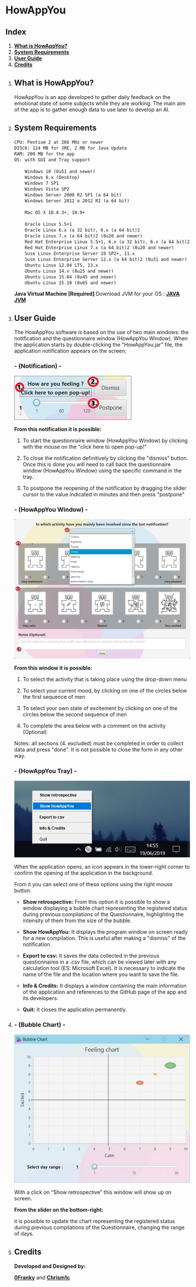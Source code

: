 # HowAppYou

## Index

1. [**What is HowAppYou?**](#what-is-howappyou)
2. [**System Requirements**](#system-requirements)
3. [**User Guide**](#user-guide)
4. [**Credits**](#credits)

<ol>
<li>

## What is HowAppYou?

HowAppYou is an app developed to gather daily feedback on the emotional state of some subjects while they are working.
The main aim of the app is to gather enough data to use later to develop an AI.

</li>
<li>

## System Requirements

	CPU: Pentium 2 at 266 MHz or newer
	DISCK: 124 MB for JRE, 2 MB for Java Update
	RAM: 200 MB for the app
	OS: with GUI and Tray support
	
		Windows 10 (8u51 and newer)
		Windows 8.x (Desktop)
		Windows 7 SP1
		Windows Vista SP2
		Windows Server 2008 R2 SP1 (a 64 bit)
		Windows Server 2012 e 2012 R2 (a 64 bit)
	
		Mac OS X 10.8.3+, 10.9+
	
		Oracle Linux 5.5+1
		Oracle Linux 6.x (a 32 bit), 6.x (a 64 bit)2
		Oracle Linux 7.x (a 64 bit)2 (8u20 and newer)
		Red Hat Enterprise Linux 5.5+1, 6.x (a 32 bit), 6.x (a 64 bit)2
		Red Hat Enterprise Linux 7.x (a 64 bit)2 (8u20 and newer)
		Suse Linux Enterprise Server 10 SP2+, 11.x
		Suse Linux Enterprise Server 12.x (a 64 bit)2 (8u31 and newer)
		Ubuntu Linux 12.04 LTS, 13.x
		Ubuntu Linux 14.x (8u25 and newer)
		Ubuntu Linux 15.04 (8u45 and newer)
		Ubuntu Linux 15.10 (8u65 and newer)

**Java Virtual Machine [Required]**
Download JVM for your OS : [**JAVA JVM**](https://www.java.com/en/download/manual.jsp)


</li>
<li>

## User Guide

The HowAppYou software is based on the use of two main windows: the notification and the questionnaire window (HowAppYou Window).
When the application starts by double-clicking the "HowAppYou.jar" file, the application notification appears on the screen;

### - (Notification) -

![](JAVA/src/Assets/Guide/Notifica.jpg)

**From this notification it is possible:**

1. To start the questionnaire window (HowAppYou Window) by clicking with the mouse on the "click here to open pop-up!"

2. To close the notification definitively by clicking the "dismiss" button. Once this is done you will need to call back
the questionnaire window (HowAppYou Window) using the specific command in the tray.

3. To postpone the reopening of the notification by dragging the slider cursor to the value indicated in minutes and then press "postpone"

### - (HowAppYou Window) -

![](JAVA/src/Assets/Guide/Pop-Up.jpg)

**From this window it is possible:**

1. To select the activity that is taking place using the drop-down menu

2. To select your current mood, by clicking on one of the circles below the first sequence of men

3. To select your own state of excitement by clicking on one of the circles below the second sequence of men

4. To complete the area below with a comment on the activity (Optional)

Notes: all sections (4. excluded) must be completed in order to collect data and press "done".
It is not possible to close the form in any other way.

### - (HowAppYou Tray) -

![](JAVA/src/Assets/Guide/Tray.jpg)

When the application opens, an icon appears in the lower-right corner to confirm the opening of the application in the background.

From it you can select one of these options using the right mouse button:

- **Show retrospective:**
From this option it is possible to show a window displaying a bubble chart representing the registered status
during previous compilations of the Questionnaire, highlighting the intensity of them from the size of the bubble.

- **Show HowAppYou:**
It displays the program window on screen ready for a new compilation. This is useful after making a "dismiss"
of the notification.

- **Export to csv:**
It saves the data collected in the previous questionnaires in a .csv file, which can be viewed later
with any calculation tool (ES: Microsoft Excel).
It is necessary to indicate the name of the file and the location where you want to save the file.

- **Info & Credits:**
It displays a window containing the main information of the application
and references to the GitHub page of the app and its developers.

- **Quit:**
It closes the application permanently.

</li>
<li>

### - (Bubble Chart) -

![](JAVA/src/Assets/Guide/Bubble.jpg)

With a click on “Show retrospective” this window will show up on screen.

**From the slider on the bottom-right:**

it is possible to update the chart representing the registered status during previous compilations of the Questionnaire, changing the range of days.

</li>
<li>
	
## Credits

**Developed and Designed by:**

[**0Franky**](https://github.com/0Franky)
 and [**Chrism1c**](https://github.com/Chrism1c)

</li>
</ol>
